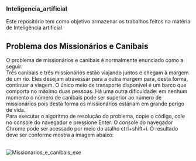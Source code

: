 ### Inteligencia_artificial
Este repositório tem como objetivo armazenar os trabalhos feitos na matéria de Inteligência artificial


## Problema dos Missionários e Canibais
O problema de missionários e canibais é normalmente enunciado como a seguir: <br />
Três canibais e três missionários estão viajando juntos e chegam à margem de um rio. Eles desejam atravessar para a outra margem para, 
desta forma, continuar a viagem. O único meio de transporte disponível é um barco que comporta no máximo duas pessoas. Há uma outra 
dificuldade: em nenhum momento o número de canibais pode ser superior ao número de missionários pois desta forma os missionários estariam 
em grande perigo de vida. <br />
Para executar o algoritmo de resolução do problema, copie o código, cole no console do navegador e pressione Enter. O console do navegador 
Chrome pode ser acessado por meio do atalho ctrl+shift+i. O resultado deve ser conforme mostra a imagem abaixo: <br /><br />

![Missionarios_e_canibais_exe](https://user-images.githubusercontent.com/95611970/187542006-5acc191e-2dd9-447a-88fb-8c64f7a0baa4.jpg)
